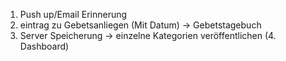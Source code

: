1. Push up/Email Erinnerung
2. eintrag zu Gebetsanliegen (Mit Datum) -> Gebetstagebuch
3. Server Speicherung -> einzelne Kategorien veröffentlichen
(4. Dashboard)
